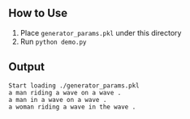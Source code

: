 ## How to Use
1. Place `generator_params.pkl` under this directory
2. Run `python demo.py`

## Output
```
Start loading ./generator_params.pkl
a man riding a wave on a wave .
a man in a wave on a wave .
a woman riding a wave in the wave .
```
